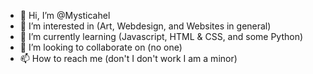 - 👋 Hi, I’m @Mysticahel
- 👀 I’m interested in (Art, Webdesign, and Websites in general)
- 🌱 I’m currently learning (Javascript, HTML & CSS, and some Python)
- 💞️ I’m looking to collaborate on (no one)
- 📫 How to reach me (don't I don't work I am a minor)

<!---
Mysticahel/Mysticahel is a ✨ special ✨ repository because its `README.md` (this file) appears on your GitHub profile.
You can click the Preview link to take a look at your changes.
--->
